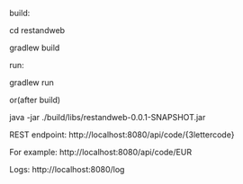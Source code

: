 build: 

cd restandweb 

gradlew build

run:

gradlew run

or(after build)

java -jar ./build/libs/restandweb-0.0.1-SNAPSHOT.jar


REST endpoint: http://<span></span>localhost:8080/api/code/{3lettercode}

For example: http://localhost:8080/api/code/EUR

Logs: http://localhost:8080/log
